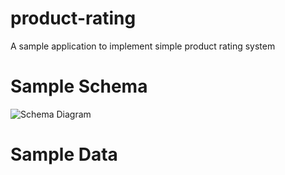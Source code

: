# product-rating
A sample application to implement simple product rating system


# Sample Schema

![Schema Diagram](https://c.imge.to/2019/12/22/viWBW2.png)

# Sample Data
